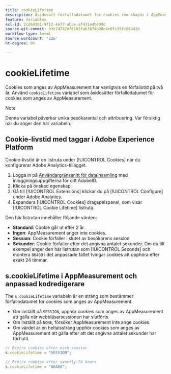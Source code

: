 ```yaml
---
title: cookieLifetime
description: Åsidosätt förfallodatumet för cookies som skapas i AppMeasurement.
feature: Variables
exl-id: 2cd64301-9f12-4e77-abae-af431e4b499d
source-git-commit: b3c74782ef6183fa63674b98e4c0fc39fc09441b
workflow-type: tm+mt
source-wordcount: '226'
ht-degree: 0%

---
```


# cookieLifetime

Cookies som anges av AppMeasurement har vanligtvis en förfallotid på två år. Använd `cookieLifetime` variabel som åsidosätter förfallodatumet för cookies som anges av AppMeasurement.

>[!NOTE]
>
>Denna variabel påverkar unika besökarantal och attribuering. Var försiktig när du anger den här variabeln.

## Cookie-livstid med taggar i Adobe Experience Platform

Cookie-livstid är en listruta under [!UICONTROL Cookies] när du konfigurerar Adobe Analytics-tillägget.

1. Logga in på [Användargränssnitt för datainsamling](https://experience.adobe.com/data-collection) med inloggningsuppgifterna för ditt AdobeID.
1. Klicka på önskad egenskap.
1. Gå till [!UICONTROL Extensions] klickar du på [!UICONTROL Configure] under Adobe Analytics.
1. Expandera [!UICONTROL Cookies] dragspelspanel, som visar [!UICONTROL Cookie Lifetime] listruta.

Den här listrutan innehåller följande värden:

* **Standard**: Cookie går ut efter 2 år.
* **Ingen**: AppMeasurement anger inte cookies.
* **Session**: Cookie förfaller i slutet av besökarens session.
* **Sekunder**: Cookie förfaller efter det angivna antalet sekunder. Om du till exempel anger den här listrutan som [!UICONTROL Seconds] och montera `86400` i det anpassade fältet tvingar cookies att upphöra efter exakt 24 timmar.

## s.cookieLifetime i AppMeasurement och anpassad kodredigerare

The `s.cookieLifetime` variabeln är en sträng som bestämmer förfallodatumet för cookies som anges av AppMeasurement.

* Om inställt på `SESSION`, upphör cookies som anges av AppMeasurement att gälla när webbläsarsessionen har slutförts.
* Om inställt på `NONE`, försöker AppMeasurement inte ange cookies.
* Om värdet är en heltalssträng upphör cookies som anges av AppMeasurement att gälla efter att det angivna antalet sekunder har förflutit.

```js
// Expire cookies after each session
s.cookieLifetime = "SESSION";

// Expire cookies after exactly 24 hours
s.cookieLifetime = "86400";
```
